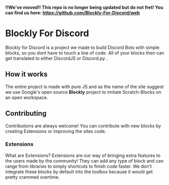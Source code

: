 **!!We've moved!! This repo is no longer being updated but do not fret! You can find us here: https://github.com/Blockly-For-Discord/web**
# Blockly For Discord

Blockly for Discord is a project we made to build Discord Bots with simple blocks, so you dont have to touch a line of code. All of your blocks then can get translated to either DiscordJS or Discord.py .


## How it works

The entire project is made with pure JS and as the name of the site suggest we use Google's open source **Blockly** project to imitate Scratch-Blocks on an open workspace. 




## Contributing

Contributions are always welcome! You can contribute with new blocks by creating Extensions or improving the sites code.

### Extensions

What are Extensions? Extensions are our way of bringing extra features to the users made by the community! They can add any type of block and can range from libraries to simply shortcuts to finish code faster. We don't integrate these blocks by default into the toolbox because it would get pretty crammed overtime.


